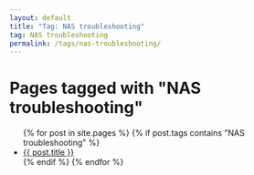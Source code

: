 ```yaml
---
layout: default
title: "Tag: NAS troubleshooting"
tag: NAS troubleshooting
permalink: /tags/nas-troubleshooting/
---
```

<h1>Pages tagged with "NAS troubleshooting"</h1>
<ul>
{% for post in site.pages %}
  {% if post.tags contains "NAS troubleshooting" %}
  <li><a href="{{ post.url }}">{{ post.title }}</a></li>
  {% endif %}
{% endfor %}
</ul>
